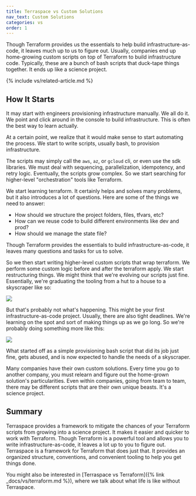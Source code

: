 ```yaml
---
title: Terraspace vs Custom Solutions
nav_text: Custom Solutions
categories: vs
order: 1
---
```


Though Terraform provides us the essentials to help build infrastructure-as-code, it leaves much up to us to figure out.  Usually, companies end up home-growing custom scripts on top of Terraform to build infrastructure code. Typically, these are a bunch of bash scripts that duck-tape things together. It ends up like a science project.

{% include vs/related-article.md %}

## How It Starts

It may start with engineers provisioning infrastructure manually. We all do it. We point and click around in the console to build infrastructure. This is often the best way to learn actually.

At a certain point, we realize that it would make sense to start automating the process. We start to write scripts, usually bash, to provision infrastructure.

The scripts may simply call the `aws`, `az`, or `gcloud` cli, or even use the sdk libraries. We must deal with sequencing, parallelization, idempotency, and retry logic. Eventually, the scripts grow complex. So we start searching for higher-level "orchestration" tools like Terraform.

We start learning terraform. It certainly helps and solves many problems, but it also introduces a lot of questions. Here are some of the things we need to answer:

* How should we structure the project folders, files, tfvars, etc?
* How can we reuse code to build different environments like dev and prod?
* How should we manage the state file?

Though Terraform provides the essentials to build infrastructure-as-code, it leaves many questions and tasks for us to solve.

So we then start writing higher-level custom scripts that wrap terraform. We perform some custom logic before and after the terraform apply. We start restructuring things. We might think that we're evolving our scripts just fine. Essentially, we're graduating the tooling from a hut to a house to a skyscraper like so:

![](https://img.boltops.com/images/terraspace/huts/huts-think.png)

But that's probably not what's happening. This might be your first infrastructure-as-code project. Usually, there are also tight deadlines. We're learning on the spot and sort of making things up as we go long. So we're probably doing something more like this:

![](https://img.boltops.com/images/terraspace/huts/huts-actual.png)

What started off as a simple provisioning bash script that did its job just fine, gets abused, and is now expected to handle the needs of a skyscraper.

Many companies have their own custom solutions. Every time you go to another company, you must relearn and figure out the home-grown solution's particularities. Even within companies, going from team to team, there may be different scripts that are their own unique beasts. It's a science project.

## Summary

Terraspace provides a framework to mitigate the chances of your Terraform scripts from growing into a science project. It makes it easier and quicker to work with Terraform. Though Terraform is a powerful tool and allows you to write infrastructure-as-code, it leaves a lot up to you to figure out. Terraspace is a framework for Terraform that does just that. It provides an organized structure, conventions, and convenient tooling to help you get things done.

You might also be interested in [Terraspace vs Terraform]({% link _docs/vs/terraform.md %}), where we talk about what life is like without Terraspace.
